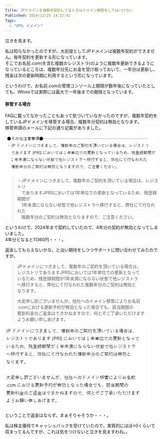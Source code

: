```yaml
---
Title: JPドメインを複数年契約してるときはドメイン移管をしてはいけない
Published: 2019/12/25 14:32:42
Tags:
  - "VPS、ドメイン"
---
```

泣きを見ます。  

私は知らなかったのですが、大前提としてJPドメインは複数年契約ができません。毎年契約を更新する形になっています。  
そこでお名前.com(を含む複数のレジストラ)のように複数年更新できるようになっているところは、複数年分先にお金を受け取っておいて、一年分は更新し、残金は次の更新時期に利用するという形になっています。  

というわけで、お名前.comの管理コンソール上期限が数年後になっていたとしても、Whoisでは実際には最大で一年後までの期限となっています。  





#### 移管する場合  

FAQに載ってなかったこともあって気づいていなかったのですが、複数年契約をしているJPドメインを移管する場合、複数年分契約は無効となります。  
移管申請のメールに下記の通り記載がありました。  

![](20191224161424.png) 

> ・JPドメインにつきまして、複数年のご契約を頂いている場合は、レジストリ  
> 　でありますJPRSにおいては1年単位での更新となっているため、残登録期間が  
> 　1年未満にならない状態で他レジストラへ移行すると、弊社にて行なわれた  
> 　複数年分のご契約は無効となりますので、ご注意ください。    

というわけで、2024年まで契約していたので、4年分の契約が無効となってしまいました。  
4年分となると11360円・・・。  


返金してもらえないかな、と淡い期待をしつつサポートに問い合わせてみたのですが、

> JPドメインにつきまして、複数年のご契約を頂いている場合は、  
> レジストリでありますJPRSにおいては1年単位での更新となって  
> いるため、残登録期間が1年未満にならない状態で他レジストラ  
> へ移行すると、弊社にて行なわれた複数年分のご契約は無効と  
> なります。  
>   
> 大変申し訳ございませんが、他社へのドメイン移管によりお名前  
> .comにおける更新予約が無効となった場合でも、該当期間の  
> 更新料金のご返金はできかねますので、何とぞご了承いただけます  
> ようお願い申しあげます。  

![](20191225142923.png) 

ということで返金はならず。まぁそりゃそうか・・・。  

私は株主優待でキャッシュバックを受けていたので、実質的にほぼ±0くらいで収まってるんですが、これは気をつけないと泣きを見ますわね。。